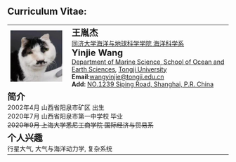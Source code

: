 ## Curriculum Vitae:

<table>
<tr>
    <td style="padding-right: 15px;">
    <img src="/avatar.png" alt="alt text">
    </td>
    <td>
    <strong style="font-size: 20px;">王胤杰</strong><br>
    <a href="https://www.tongji.edu.cn" target="_blank">同济大学</a><a href="https://mgg.tongji.edu.cn/" target="_blank">海洋与地球科学学院 海洋科学系</a><br> <!-- 添加超链接 -->
    <strong style="font-size: 20px;">Yinjie Wang</strong><br>
    <a href="https://mgg.tongji.edu.cn/mggen/main.htm" target="_blank">Department of Marine Science, School of Ocean and Earth Sciences</a>, <a href="https://en.tongji.edu.cn/" target="_blank">Tongji University</a><br> <!-- 添加超链接 -->
    <strong>Email:</strong><a href="mailto:wangyinjie@tongji.edu.cn">wangyinjie@tongji.edu.cn</a><br> <!-- 添加邮件链接 -->
    <strong>Add: </strong><a href="https://www.bing.com/maps?cp=31.283704%7E121.500936&lvl=16.0" target="_blank">NO.1239 Siping Road, Shanghai, P.R. China</a><br>
    </td>
</tr>
<tr>
    <td colspan="2" style="padding-left: 0px;"> <!-- 删除左侧空白，使文本对齐 -->
        <strong style="font-size: 20px;">简介</strong><br>
        2002年4月  山西省阳泉市矿区  出生<br>
        2020年7月  山西省阳泉市第一中学校  毕业<br>
        <s>2020年9月  上海大学悉尼工商学院  国际经济与贸易系</s><br>
    </td>
</tr>

<tr>
    <td colspan="2" style="padding-left: 0px;"> <!-- 删除左侧空白，使文本对齐 -->
    <strong style="font-size: 20px;">个人兴趣</strong><br>
    行星大气, 大气与海洋动力学, 复杂系统<br>
    </td>
</tr>
</table>